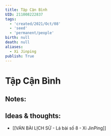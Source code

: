 ```yaml
---
title: Tập Cận Bình
UID: 211008222837
tags:
  - 'created/2021/Oct/08'
  - 'seed'
  - 'permanent/people'
birth: null
death: null
aliases:
  - Xi Jinping
publish: True
---
```

# Tập Cận Bình

## Notes:


## Ideas & thoughts:
- [[VÁN BÀI LỊCH SỬ - Lá bài số 8 - Xi JinPing]]